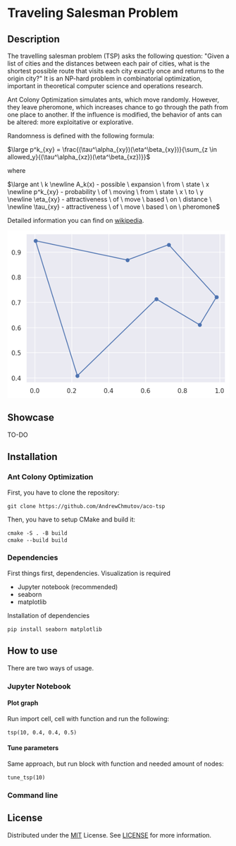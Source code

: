 # Traveling Salesman Problem

## Description
The travelling salesman problem (TSP) asks the following question: "Given a list of cities and the distances between each pair of cities, what is the shortest possible route that visits each city exactly once and returns to the origin city?" It is an NP-hard problem in combinatorial optimization, important in theoretical computer science and operations research.

Ant Colony Optimization simulates ants, which move randomly. However, they leave pheromone, which increases chance to go through the path from one place to another. If the influence is modified, the behavior of ants can be altered: more exploitative or explorative.

Randomness is defined with the following formula:

$\large p^k_{xy} = \frac{(\tau^\alpha_{xy})(\eta^\beta_{xy})}{\sum_{z \in allowed_y}{(\tau^\alpha_{xz})(\eta^\beta_{xz})}}$

where 

$\large ant \ k \newline A_k(x) - possible \ expansion \ from \ state \ x \newline p^k_{xy} - probability \ of \ moving \ from \ state \ x \ to \ y \newline \eta_{xy} -  attractiveness \ of \ move \ based \ on \ distance \ \newline \tau_{xy} - attractiveness \ of \ move \ based \ on \ pheromone$

Detailed information you can find on [wikipedia](https://en.wikipedia.org/wiki/Ant_colony_optimization_algorithms).

![Alt text](tsp_sample.png)

## Showcase

TO-DO

## Installation
### Ant Colony Optimization
First, you have to clone the repository:
```
git clone https://github.com/AndrewChmutov/aco-tsp
```

Then, you have to setup CMake and build it:
```
cmake -S . -B build
cmake --build build
```
### Dependencies

First things first, dependencies. Visualization is required
- Jupyter notebook (recommended)
- seaborn
- matplotlib

Installation of dependencies
```
pip install seaborn matplotlib
```

## How to use
There are two ways of usage.

### Jupyter Notebook

#### Plot graph
Run import cell, cell with function and run the following:
```
tsp(10, 0.4, 0.4, 0.5)
```

#### Tune parameters
Same approach, but run block with function and needed amount of nodes:
```
tune_tsp(10)
```

### Command line



## License

Distributed under the [MIT](https://choosealicense.com/licenses/mit/) License.
See [LICENSE](https://github.com/AndrewChmutov/aco-tsp/blob/master/LICENSE) for more information.
